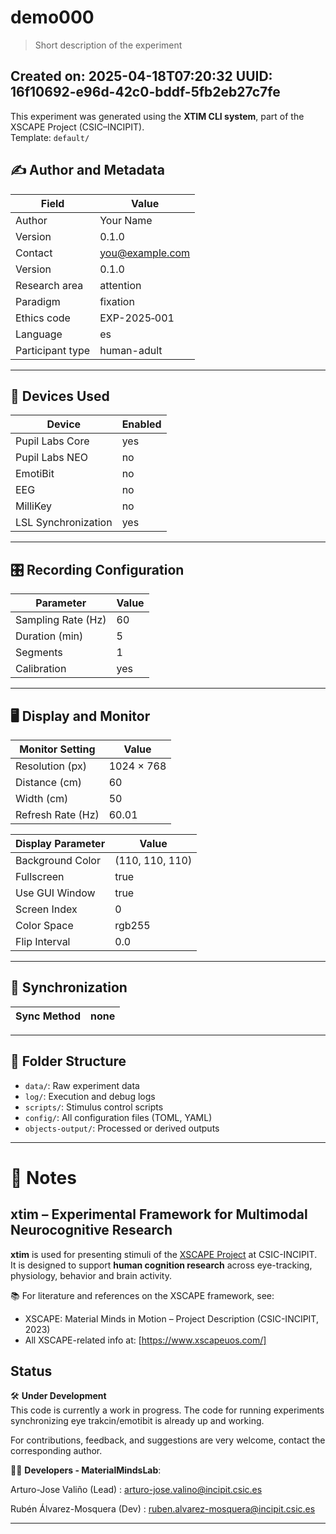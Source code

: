 # demo000

> Short description of the experiment

Created on: 2025-04-18T07:20:32
UUID: 16f10692-e96d-42c0-bddf-5fb2eb27c7fe
---
This experiment was generated using the **XTIM CLI system**, part of the XSCAPE Project (CSIC–INCIPIT).  
Template: `default/`  

## ✍️ Author and Metadata

| Field              | Value                                   |
|--------------------|-----------------------------------------|
| Author             | Your Name          |
| Version            | 0.1.0              |
| Contact            | you@example.com         |
| Version            | 0.1.0              |
| Research area      | attention        |
| Paradigm           | fixation             |
| Ethics code        | EXP-2025‑001          |
| Language           | es             |
| Participant type   | human-adult     |

---

## 🧠 Devices Used

| Device             | Enabled |
|--------------------|---------|
| Pupil Labs Core    | yes |
| Pupil Labs NEO     | no  |
| EmotiBit           | no   |
| EEG                | no        |
| MilliKey           | no   |
| LSL Synchronization| yes        |

---

## 🎛️ Recording Configuration

| Parameter          | Value                  |
|--------------------|------------------------|
| Sampling Rate (Hz) | 60 |
| Duration (min)     | 5 |
| Segments           | 1 |
| Calibration        | yes |

---

## 🖥️ Display and Monitor

| Monitor Setting    | Value                    |
|--------------------|--------------------------|
| Resolution (px)    | 1024 × 768 |
| Distance (cm)      | 60 |
| Width (cm)         | 50 |
| Refresh Rate (Hz)  | 60.01 |

| Display Parameter  | Value                    |
|--------------------|--------------------------|
| Background Color   | (110, 110, 110) |
| Fullscreen         | true |
| Use GUI Window     | true |
| Screen Index       | 0 |
| Color Space        | rgb255 |
| Flip Interval      | 0.0 |

---

## 🔗 Synchronization

| Sync Method        | none |
|--------------------|--------------------------------|


---

## 📁 Folder Structure

- `data/`: Raw experiment data  
- `log/`: Execution and debug logs  
- `scripts/`: Stimulus control scripts  
- `config/`: All configuration files (TOML, YAML)  
- `objects-output/`: Processed or derived outputs  

---

# 🧾 Notes

## xtim – Experimental Framework for Multimodal Neurocognitive Research

**xtim** is used for presenting stimuli of the [XSCAPE Project](https://www.incipit.csic.es/en/project/xscape) at CSIC-INCIPIT.  
It is designed to support **human cognition research** across eye-tracking, physiology, behavior and brain activity.

📚 For literature and references on the XSCAPE framework, see:
- XSCAPE: Material Minds in Motion – Project Description (CSIC-INCIPIT, 2023)
- All XSCAPE-related info at: [https://www.xscapeuos.com/]

## Status

🛠️ **Under Development**  
This code is currently a work in progress. The code for running experiments synchronizing eye trakcin/emotibit is already up and working.

For contributions, feedback, and suggestions are very welcome, contact the corresponding author.


👨‍💻 **Developers - MaterialMindsLab**: 

Arturo-Jose Valiño (Lead) : arturo-jose.valino@incipit.csic.es

Rubén Álvarez-Mosquera (Dev) : ruben.alvarez-mosquera@incipit.csic.es

---